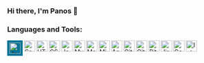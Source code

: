 ### Hi there, I'm Panos 👋

### Languages and Tools:

<img align="left" width="26px" alt="Java" src="https://cdn.jsdelivr.net/npm/simple-icons@v3/icons/java.svg" style="background-color:#007396;padding:5px;" />
<img align="left" width="26px" alt="Spring" src="https://cdn.jsdelivr.net/npm/simple-icons@v3/icons/spring.svg" />
<img align="left" width="26px" alt="HTML5" src="https://cdn.jsdelivr.net/npm/simple-icons@v3/icons/html5.svg" />
<img align="left" width="26px" alt="CSS3" src="https://cdn.jsdelivr.net/npm/simple-icons@v3/icons/css3.svg" />
<img align="left" width="26px" alt="JavaScript" src="https://cdn.jsdelivr.net/npm/simple-icons@v3/icons/javascript.svg" />
<img align="left" width="26px" alt="MySQL" src="https://cdn.jsdelivr.net/npm/simple-icons@v3/icons/mysql.svg" />
<img align="left" width="26px" alt="MariaDB" src="https://cdn.jsdelivr.net/npm/simple-icons@v3/icons/mariadb.svg" />
<img align="left" width="26px" alt="Microsoft SQL Server" src="https://cdn.jsdelivr.net/npm/simple-icons@v3/icons/microsoftsqlserver.svg" />
<img align="left" width="26px" alt="Apache Solr" src="https://cdn.jsdelivr.net/npm/simple-icons@v3/icons/apachesolr.svg" />
<img align="left" width="26px" alt="Git" src="https://cdn.jsdelivr.net/npm/simple-icons@v3/icons/git.svg" />
<img align="left" width="26px" alt="GitHub" src="https://cdn.jsdelivr.net/npm/simple-icons@v3/icons/github.svg" />
<img align="left" width="26px" alt="Bitbucket" src="https://cdn.jsdelivr.net/npm/simple-icons@v3/icons/bitbucket.svg" />
<img align="left" width="26px" alt="Jira Software" src="https://cdn.jsdelivr.net/npm/simple-icons@v3/icons/jirasoftware.svg" />
<img align="left" width="26px" alt="Confluence" src="https://cdn.jsdelivr.net/npm/simple-icons@v3/icons/confluence.svg" />
<img align="left" width="26px" alt="IntelliJ IDEA" src="https://cdn.jsdelivr.net/npm/simple-icons@v3/icons/intellijidea.svg" />

<!--
**pbaris/pbaris** is a ✨ _special_ ✨ repository because its `README.md` (this file) appears on your GitHub profile.

Here are some ideas to get you started:

- 🔭 I’m currently working on ...
- 🌱 I’m currently learning ...
- 👯 I’m looking to collaborate on ...
- 🤔 I’m looking for help with ...
- 💬 Ask me about ...
- 📫 How to reach me: ...
- 😄 Pronouns: ...
- ⚡ Fun fact: ...
-->
